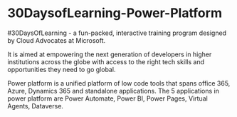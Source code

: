 # 30DaysofLearning-Power-Platform

#30DaysOfLearning - a fun-packed, interactive training program designed by Cloud Advocates at Microsoft.

It is aimed at empowering the next generation of developers in higher institutions across the globe with access to the right tech skills and opportunities they need to go global.

Power platform is a unified platform of low code tools that spans office 365, Azure, Dynamics 365 and standalone applications.
The 5 applications in power platform are Power Automate, Power BI, Power Pages, Virtual Agents, Dataverse.
